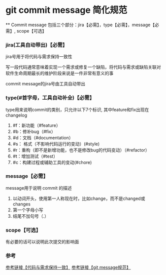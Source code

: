 # git commit message 简化规范

** Commit message 包括三个部分：jira【必需】，type【必需】，message【必需】, scope【可选】

### jira(工具自动带出)【必需】

jira号用于将代码与需求保持一致性

写一段代码通常意味着实现一个需求或修复一个缺陷，将代码与需求或缺陷关联对软件生命周期最长的维护阶段来说是一件非常有意义的事

commit message的jira号由工具自动带出

### type(#首字母，工具自动补全)【必需】

type用来说明commit的类别，只允许以下7个标识, 其中feature和fix出现在changelog

1. #f：新功能（#feature）
2. #b：修补bug（#fix）
3. #d：文档（#documentation）
4. #s： 格式（不影响代码运行的变动）(#style)
5. #r：重构（即不是新增功能，也不是修改bug的代码变动）（#refactor）
6. #t：增加测试（#test）
7. #c：构建过程或辅助工具的变动(#chore)

### message【必需】

message用于说明 commit 的描述

1. 以动词开头，使用第一人称现在时，比如change，而不是changed或changes
2. 第一个字母小写
3. 结尾不加句号（.）

### scope【可选】

有必要的话可以说明此次提交的影响面 

### 参考

[参考链接【代码与需求保持一致】](https://yq.aliyun.com/articles/616714)
[参考链接【git message规范】](https://segmentfault.com/a/1190000009048911)